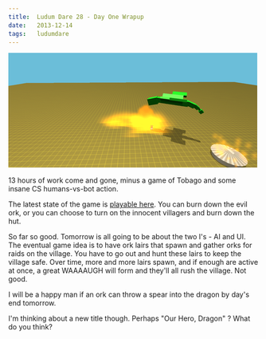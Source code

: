 ```yaml
---
title:  Ludum Dare 28 - Day One Wrapup
date:   2013-12-14
tags:   ludumdare
---
```


![](/images/2013-12-14-screen.png)

13 hours of work come and gone, minus a game of Tobago and some insane CS humans-vs-bot action.

The latest state of the game is [playable here](https://dl.dropboxusercontent.com/u/159702451/our-man-dragon/our-man-dragon.html). You can burn down the evil ork, or you can choose to turn on the innocent villagers and burn down the hut.

So far so good. Tomorrow is all going to be about the two I's - AI and UI. The eventual game idea is to have ork lairs that spawn and gather orks for raids on the village. You have to go out and hunt these lairs to keep the village safe. Over time, more and more lairs spawn, and if enough are active at once, a great WAAAAUGH will form and they'll all rush the village. Not good.

I will be a happy man if an ork can throw a spear into the dragon by day's end tomorrow.

I'm thinking about a new title though. Perhaps "Our Hero, Dragon" ? What do you think?
